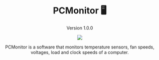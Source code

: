 <h1 align="center">PCMonitor 🖥️</h1>
<p align="center">Version 1.0.0</p>


<p align="center">
  
<img src="PcMonitor"/>

<p align="center">
PCMonitor is a software that monitors temperature sensors, fan speeds, voltages, load and clock speeds of a computer.

</p>

</p>



